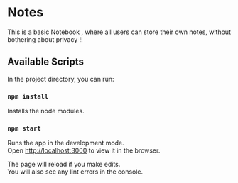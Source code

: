 # Notes

This is a basic Notebook , where all users can store their own notes, without bothering about privacy !!

## Available Scripts

In the project directory, you can run:


### `npm install`

Installs the node modules.

### `npm start`

Runs the app in the development mode.\
Open [http://localhost:3000](http://localhost:3000) to view it in the browser.

The page will reload if you make edits.\
You will also see any lint errors in the console.



